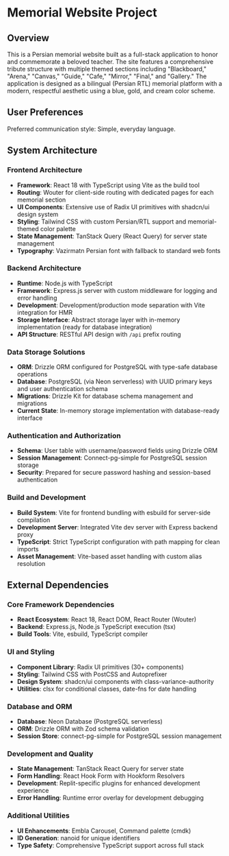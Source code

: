 # Memorial Website Project

## Overview

This is a Persian memorial website built as a full-stack application to honor and commemorate a beloved teacher. The site features a comprehensive tribute structure with multiple themed sections including "Blackboard," "Arena," "Canvas," "Guide," "Cafe," "Mirror," "Final," and "Gallery." The application is designed as a bilingual (Persian RTL) memorial platform with a modern, respectful aesthetic using a blue, gold, and cream color scheme.

## User Preferences

Preferred communication style: Simple, everyday language.

## System Architecture

### Frontend Architecture
- **Framework**: React 18 with TypeScript using Vite as the build tool
- **Routing**: Wouter for client-side routing with dedicated pages for each memorial section
- **UI Components**: Extensive use of Radix UI primitives with shadcn/ui design system
- **Styling**: Tailwind CSS with custom Persian/RTL support and memorial-themed color palette
- **State Management**: TanStack Query (React Query) for server state management
- **Typography**: Vazirmatn Persian font with fallback to standard web fonts

### Backend Architecture
- **Runtime**: Node.js with TypeScript
- **Framework**: Express.js server with custom middleware for logging and error handling
- **Development**: Development/production mode separation with Vite integration for HMR
- **Storage Interface**: Abstract storage layer with in-memory implementation (ready for database integration)
- **API Structure**: RESTful API design with `/api` prefix routing

### Data Storage Solutions
- **ORM**: Drizzle ORM configured for PostgreSQL with type-safe database operations
- **Database**: PostgreSQL (via Neon serverless) with UUID primary keys and user authentication schema
- **Migrations**: Drizzle Kit for database schema management and migrations
- **Current State**: In-memory storage implementation with database-ready interface

### Authentication and Authorization
- **Schema**: User table with username/password fields using Drizzle ORM
- **Session Management**: Connect-pg-simple for PostgreSQL session storage
- **Security**: Prepared for secure password hashing and session-based authentication

### Build and Development
- **Build System**: Vite for frontend bundling with esbuild for server-side compilation
- **Development Server**: Integrated Vite dev server with Express backend proxy
- **TypeScript**: Strict TypeScript configuration with path mapping for clean imports
- **Asset Management**: Vite-based asset handling with custom alias resolution

## External Dependencies

### Core Framework Dependencies
- **React Ecosystem**: React 18, React DOM, React Router (Wouter)
- **Backend**: Express.js, Node.js TypeScript execution (tsx)
- **Build Tools**: Vite, esbuild, TypeScript compiler

### UI and Styling
- **Component Library**: Radix UI primitives (30+ components)
- **Styling**: Tailwind CSS with PostCSS and Autoprefixer
- **Design System**: shadcn/ui components with class-variance-authority
- **Utilities**: clsx for conditional classes, date-fns for date handling

### Database and ORM
- **Database**: Neon Database (PostgreSQL serverless)
- **ORM**: Drizzle ORM with Zod schema validation
- **Session Store**: connect-pg-simple for PostgreSQL session management

### Development and Quality
- **State Management**: TanStack React Query for server state
- **Form Handling**: React Hook Form with Hookform Resolvers
- **Development**: Replit-specific plugins for enhanced development experience
- **Error Handling**: Runtime error overlay for development debugging

### Additional Utilities
- **UI Enhancements**: Embla Carousel, Command palette (cmdk)
- **ID Generation**: nanoid for unique identifiers
- **Type Safety**: Comprehensive TypeScript support across full stack